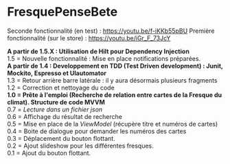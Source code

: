 # FresquePenseBete
Seconde fonctionnalité (en test) : https://youtu.be/f-iKKb55pBU
Première fonctionnalité (sur le store) : https://youtu.be/iGr_F_73JcY

**A partir de 1.5.X : Utilisation de Hilt pour Dependency Injection**<br>
1.5 = Nouvelle fonctionnalité : Mise en place notifications préparées.<br>
**A partir de 1.4 : Developpement en TDD (Test Driven development) : Junit, Mockito, Espresso et UIautomator**<br>
1.3 = Retour arrière barre latérale : il y aura désormais plusieurs fragments<br>
1.2 = Correction et nettoyage du code<br>
**1.0 = Prête à l'emploi (Recherche de relation entre cartes de la Fresque du climat). Structure de code MVVM**<br>
0.7 = *Lecture dans un fichier json*<br>
0.6 = Affichage du résultat de recherche<br>
0.5 = Mise en place de la *ViewModel* (récupère titre et numéros de cartes)<br>
0.4 = Boite de dialogue pour demander les numéros des cartes<br>
0.3 = Déplacement du bouton flottant.<br>
0.2 = Ajout slideshow pour les différentes fresques.<br>
0.1 = Ajout du bouton flottant.<br>
